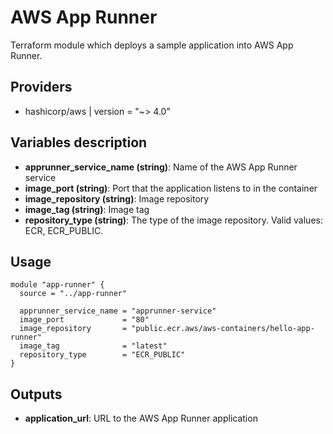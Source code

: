 # AWS App Runner

Terraform module which deploys a sample application into AWS App Runner.

## Providers

- hashicorp/aws | version = "~> 4.0"

## Variables description
- **apprunner_service_name (string)**: Name of the AWS App Runner service
- **image_port (string)**: Port that the application listens to in the container
- **image_repository (string)**: Image repository
- **image_tag (string)**: Image tag
- **repository_type (string)**: The type of the image repository. Valid values: ECR, ECR_PUBLIC.


## Usage

```hcl
module "app-runner" {
  source = "../app-runner"

  apprunner_service_name = "apprunner-service"
  image_port             = "80"
  image_repository       = "public.ecr.aws/aws-containers/hello-app-runner"
  image_tag              = "latest"
  repository_type        = "ECR_PUBLIC"
}
```
## Outputs

- **application_url**: URL to the AWS App Runner application 
